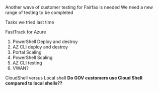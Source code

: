 Another wave of customer testing for Fairfax is needed
We need a new range of testing to be completed

Tasks we tried last time

FastTrack for Azure
1. PowerShell Deploy and destroy
2. AZ CLI deploy and destroy
3. Portal Scaling
4. PowerShell Scaling
5. AZ CLI testing
6. VWAN?

CloudShell versus Local shell
**Do GOV customers use Cloud Shell compared to local shells??**



